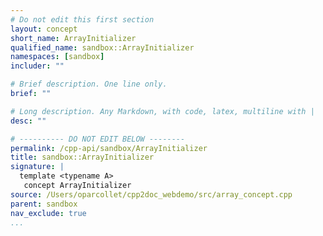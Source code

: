 ```yaml
---
# Do not edit this first section
layout: concept
short_name: ArrayInitializer
qualified_name: sandbox::ArrayInitializer
namespaces: [sandbox]
includer: ""

# Brief description. One line only.
brief: ""

# Long description. Any Markdown, with code, latex, multiline with |
desc: ""

# ---------- DO NOT EDIT BELOW --------
permalink: /cpp-api/sandbox/ArrayInitializer
title: sandbox::ArrayInitializer
signature: |
  template <typename A>
   concept ArrayInitializer
source: /Users/oparcollet/cpp2doc_webdemo/src/array_concept.cpp
parent: sandbox
nav_exclude: true
...
```


